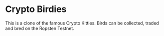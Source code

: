 # Crypto Birdies

This is a clone of the famous Crypto Kitties.
Birds can be collected, traded and bred on the Ropsten Testnet.
